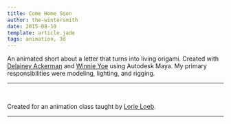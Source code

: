 ```yaml
---
title: Come Home Soon
author: the-wintersmith
date: 2015-08-19
template: article.jade
tags: animation, 3d
---
```


An animated short about a letter that turns into living origami.  Created with [Delainey Ackerman](http://http://www.delaineyackerman.com/) and [Winnie Yoe](http://winnieyoe.com/) using Autodesk Maya.  My primary responsibilities were modeling, lighting, and rigging. 

---
<div class="youtube" id="Ab2Djf1ERVw"></div><br>

Created for  an animation class taught by [Lorie Loeb](http://www.cs.dartmouth.edu/~lorie/).
   
---